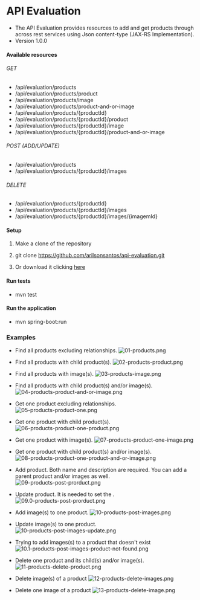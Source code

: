 # API Evaluation #


* The API Evaluation provides resources to add and get products through across rest services using Json content-type (JAX-RS Implementation).
* Version 1.0.0

#### Available resources 

###### GET 
* /api/evaluation/products
* /api/evaluation/products/product
* /api/evaluation/products/image
* /api/evaluation/products/product-and-or-image
* /api/evaluation/products/{productId}
* /api/evaluation/products/{productId}/product
* /api/evaluation/products/{productId}/image
* /api/evaluation/products/{productId}/product-and-or-image

###### POST (ADD/UPDATE)
* /api/evaluation/products
* /api/evaluation/products/{productId}/images

###### DELETE 
* /api/evaluation/products/{productId}
* /api/evaluation/products/{productId}/images
* /api/evaluation/products/{productId}/images/{imagemId}  


#### Setup 

1. Make a clone of the repository 
2. git clone https://github.com/arilsonsantos/api-evaluation.git

3. Or download it clicking [here](https://bitbucket.org/arilsonsantos/api-evaluation/get/ab3f406d5596.zip)

#### Run tests 

* mvn test

#### Run the application

* mvn spring-boot:run


### Examples


* Find all products excluding relationships.
![01-products.png](https://bitbucket.org/repo/9pMrKdz/images/1208196868-01-products.png)

* Find all products with child product(s).
![02-products-product.png](https://bitbucket.org/repo/9pMrKdz/images/2975098416-02-products-product.png)

* Find all products with image(s).
![03-products-image.png](https://bitbucket.org/repo/9pMrKdz/images/3228795575-03-products-image.png)

* Find all products with child product(s) and/or image(s).
![04-products-product-and-or-image.png](https://bitbucket.org/repo/9pMrKdz/images/736841398-04-products-product-and-or-image.png)

* Get one product excluding relationships.
![05-products-product-one.png](https://bitbucket.org/repo/9pMrKdz/images/25210668-05-products-product-one.png)

* Get one product with child product(s).
![06-products-product-one-product.png](https://bitbucket.org/repo/9pMrKdz/images/3151845787-06-products-product-one-product.png)

* Get one product with image(s).
![07-products-product-one-image.png](https://bitbucket.org/repo/9pMrKdz/images/3463753563-07-products-product-one-image.png)

* Get one product with child product(s) and/or image(s).
![08-products-product-one-product-and-or-image.png](https://bitbucket.org/repo/9pMrKdz/images/1460114968-08-products-product-one-product-and-or-image.png)

* Add product. 
 Both name and description are required. You can add a parent product and/or images as well.
![09-products-post-prorduct.png](https://bitbucket.org/repo/9pMrKdz/images/1542565599-09-products-post-prorduct.png)

* Update product. It is needed to set the <id>.
![09.0-products-post-prorduct.png](https://bitbucket.org/repo/9pMrKdz/images/1086120484-09.0-products-post-prorduct.png)

* Add image(s) to one product.
![10-products-post-images.png](https://bitbucket.org/repo/9pMrKdz/images/1857542162-10-products-post-images.png)

* Update image(s) to one product.
![10-products-post-images-update.png](https://bitbucket.org/repo/9pMrKdz/images/240106182-10-products-post-images-update.png)

- Trying to add images(s) to a product that doesn't exist
![10.1-products-post-images-product-not-found.png](https://bitbucket.org/repo/9pMrKdz/images/4149109270-10.1-products-post-images-product-not-found.png)

* Delete one product and its child(s) and/or image(s).
![11-products-delete-product.png](https://bitbucket.org/repo/9pMrKdz/images/3754758966-11-products-delete-product.png)

* Delete image(s) of a product
![12-products-delete-images.png](https://bitbucket.org/repo/9pMrKdz/images/907312418-12-products-delete-images.png)

* Delete one image of a product
![13-products-delete-image.png](https://bitbucket.org/repo/9pMrKdz/images/3281457171-13-products-delete-image.png)
